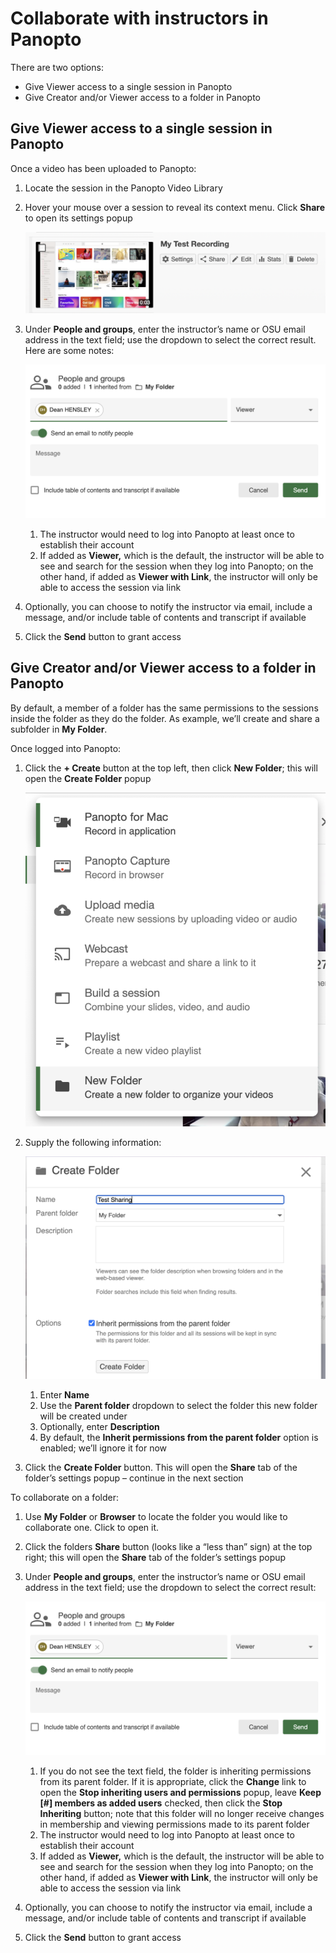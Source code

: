 # Collaborate with instructors in Panopto

There are two options: 
* Give Viewer access to a single session in Panopto
* Give Creator and/or Viewer access to a folder in Panopto

## Give Viewer access to a single session in Panopto

Once a video has been uploaded to Panopto:
1. Locate the session in the Panopto Video Library
2. Hover your mouse over a session to reveal its context menu. Click **Share** to open its settings popup
   
   ![](../images/panopto/Panopto-session-context-menu.png)
3. Under **People and groups**, enter the instructor’s name or OSU email address in the text field; use the dropdown to select the correct result. Here are some notes:
   
   ![](../images/panopto/Panopto-share-people-and-groups.png)
	1. The instructor would need to log into Panopto at least once to establish their account
    2. If added as **Viewer,** which is the default, the instructor will be able to see and search for the session when they log into Panopto; on the other hand, if added as **Viewer with Link**, the instructor will only be able to access the session via link
4. Optionally, you can choose to notify the instructor via email, include a message, and/or include table of contents and transcript if available
5. Click the **Send** button to grant access

## Give Creator and/or Viewer access to a folder in Panopto

By default, a member of a folder has the same permissions to the sessions inside the folder as they do the folder. As example, we’ll create and share a subfolder in **My Folder**.

Once logged into Panopto:
1. Click the **+ Create** button at the top left, then click **New Folder**; this will open the **Create Folder** popup
   
   ![](../images/panopto/Panopto-full-create-menu-768x855.png)
2. Supply the following information:
   
   ![](../images/panopto/Panopto-create-folder-popup-1024x759.png)
	1. Enter **Name**
	2. Use the **Parent folder** dropdown to select the folder this new folder will be created under
	3. Optionally, enter **Description**
	4. By default, the **Inherit permissions from the parent folder** option is enabled; we’ll ignore it for now
3. Click the **Create Folder** button. This will open the **Share** tab of the folder’s settings popup – continue in the next section

To collaborate on a folder:
1. Use **My Folder** or **Browser** to locate the folder you would like to collaborate one. Click to open it.
2. Click the folders **Share** button (looks like a “less than” sign) at the top right; this will open the **Share** tab of the folder’s settings popup
3. Under **People and groups**, enter the instructor’s name or OSU email address in the text field; use the dropdown to select the correct result:
   
   ![](../images/panopto/Panopto-share-people-and-groups.png)
	1. If you do not see the text field, the folder is inheriting permissions from its parent folder. If it is appropriate, click the **Change** link to open the **Stop inheriting users and permissions** popup, leave **Keep [#] members as added users** checked, then click the **Stop Inheriting** button; note that this folder will no longer receive changes in membership and viewing permissions made to its parent folder
	2. The instructor would need to log into Panopto at least once to establish their account
	3. If added as **Viewer,** which is the default, the instructor will be able to see and search for the session when they log into Panopto; on the other hand, if added as **Viewer with Link**, the instructor will only be able to access the session via link
4. Optionally, you can choose to notify the instructor via email, include a message, and/or include table of contents and transcript if available
5. Click the **Send** button to grant access

